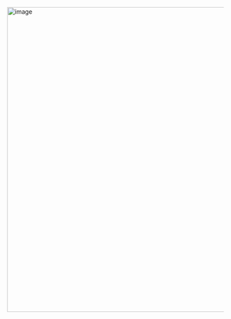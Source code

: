 <img width="1327" height="708" alt="image" src="https://github.com/user-attachments/assets/dd1be776-49e6-400c-a61a-50bffb7637d5" />
